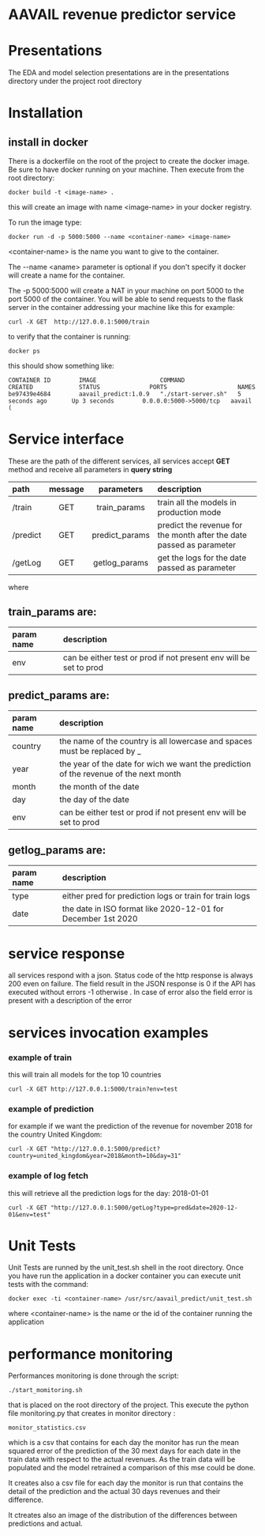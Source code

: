 
# AAVAIL revenue predictor service

# Presentations
The EDA and model selection presentations are in the presentations directory under the project root directory
# Installation 
## install in docker

There is a dockerfile on the root of the project to create the docker image.
Be sure to have docker running on your machine.
Then execute from the root directory:
```
docker build -t <image-name> .
```
this will create an image with name \<image-name> in your docker registry.

To run the image type:
```
docker run -d -p 5000:5000 --name <container-name> <image-name>
```
\<container-name> is the name you want to give to the container.

The --name \<aname> parameter is optional if you don't specify it docker will create a name for the container.

The -p 5000:5000 will create a NAT in your machine on port 5000 to the port 5000 of the container. You will be able to send requests to the flask server in the container addressing your machine like this for example:

```
curl -X GET  http://127.0.0.1:5000/train
```

to verify that the container is running:
```
docker ps
```
this should show something like:
```
CONTAINER ID        IMAGE                  COMMAND               CREATED             STATUS              PORTS                    NAMES
be97439e4684        aavail_predict:1.0.9   "./start-server.sh"   5 seconds ago       Up 3 seconds        0.0.0.0:5000->5000/tcp   aavail
(
```

# Service interface

These are the path of the different services, all services accept **GET** method and receive all parameters in **query string**



|  path   |  message  | parameters| description |
|:-------|:---------:|:---------:|:-----------|
|  /train | GET       | train_params      | train all the models in production mode | 
| /predict | GET | predict_params | predict the revenue for the month after the date passed as parameter|
| /getLog | GET | getlog_params | get the logs for the date passed as parameter


where

## train_params are:
| param name| description |
|:----------|:------------|
| env   | can be either test or prod if not present env will be set to prod|

## predict_params are:
| param name| description |
|:----------|:------------|
| country   | the name of the country is all lowercase and spaces must be replaced by _ |
| year      | the year of the date for wich we want the prediction of the revenue of the next month    |
| month | the month of the date |
| day | the day of the date |
| env   | can be either test or prod if not present env will be set to prod|



## getlog_params are:
| param name| description |
|:----------|:------------|
| type   | either pred for prediction logs or train for train logs |
| date      | the date in ISO format like 2020-12-01 for December 1st 2020   |


# service response
all services respond with a json. Status code of the http response is always 200 even on failure.
The field result in the JSON response is 0 if the API has executed without errors -1 otherwise .
In case of error also the field error is present with a description of the error



# services invocation examples
### example of train
this will train all models for the top 10 countries

```
curl -X GET http://127.0.0.1:5000/train?env=test
```

### example of prediction

for example if we want the prediction of the revenue for november 2018 for the country United Kingdom:
```
curl -X GET "http://127.0.0.1:5000/predict?country=united_kingdom&year=2018&month=10&day=31"
```

### example of log fetch

this will retrieve all the prediction logs for the day: 2018-01-01

```
curl -X GET "http://127.0.0.1:5000/getLog?type=pred&date=2020-12-01&env=test"
```

# Unit Tests

Unit Tests are runned by the  unit_test.sh shell in the root directory.
Once you have run the application in a docker container you can execute unit tests with the command:
```
docker exec -ti <container-name> /usr/src/aavail_predict/unit_test.sh
```

where \<container-name> is the name or the id of the container running the application

# performance monitoring

Performances monitoring is done through the script:
```
./start_momitoring.sh
```
that is placed on the root directory of the project.
This execute the python file monitoring.py that creates in monitor directory :
```
monitor_statistics.csv
```
which is a csv that contains for each day the monitor has run the mean squared error of the prediction of the 30 mext days for each date in the train data with respect to the actual revenues. As the train data will be populated and the model retrained a comparison of this mse could be done.

It creates also a csv file for each day the monitor is run that contains the detail of the prediction and the actual 30 days revenues and their difference.

It ctreates also an image of the distribution of the differences between predictions and actual.